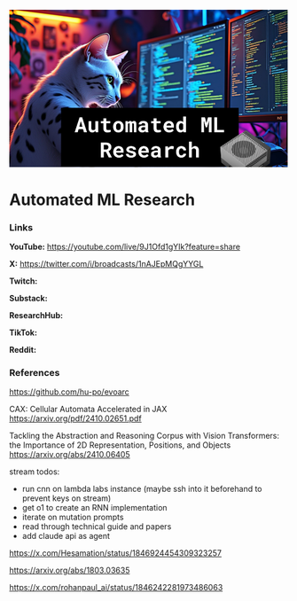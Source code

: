 ![thumbnail](thumbnail.png)

# Automated ML Research

### Links

**YouTube:** https://youtube.com/live/9J1Ofd1gYIk?feature=share

**X:** https://twitter.com/i/broadcasts/1nAJEpMQgYYGL

**Twitch:**

**Substack:**

**ResearchHub:**

**TikTok:**

**Reddit:**

### References

https://github.com/hu-po/evoarc

CAX: Cellular Automata Accelerated in JAX
https://arxiv.org/pdf/2410.02651.pdf

Tackling the Abstraction and Reasoning Corpus with Vision Transformers: the Importance of 2D Representation, Positions, and Objects
https://arxiv.org/abs/2410.06405

stream todos:
- run cnn on lambda labs instance (maybe ssh into it beforehand to prevent keys on stream)
- get o1 to create an RNN implementation
- iterate on mutation prompts
- read through technical guide and papers
- add claude api as agent

https://x.com/Hesamation/status/1846924454309323257

https://arxiv.org/abs/1803.03635

https://x.com/rohanpaul_ai/status/1846242281973486063

